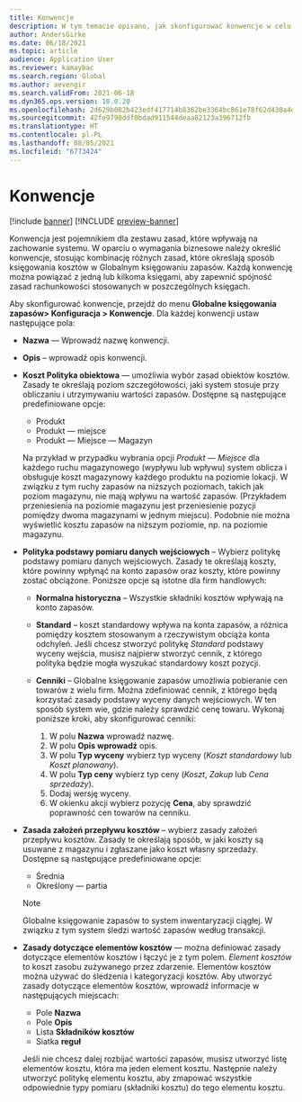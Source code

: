 ```yaml
---
title: Konwencje
description: W tym temacie opisano, jak skonfigurować konwencje w celu ustalenia sposobu rozliczania kosztów w programie w Globalnym księgowaniu zapasów.
author: AndersGirke
ms.date: 06/18/2021
ms.topic: article
audience: Application User
ms.reviewer: kamaybac
ms.search.region: Global
ms.author: aevengir
ms.search.validFrom: 2021-06-18
ms.dyn365.ops.version: 10.0.20
ms.openlocfilehash: 2d629b082b423edf417714b8362be3364bc861e78f62d430a4d7083b8c49611a
ms.sourcegitcommit: 42fe9790ddf0bdad911544deaa82123a396712fb
ms.translationtype: HT
ms.contentlocale: pl-PL
ms.lasthandoff: 08/05/2021
ms.locfileid: "6773424"
---
```

# <a name="conventions"></a>Konwencje

[!include [banner](../includes/banner.md)]
[!INCLUDE [preview-banner](../includes/preview-banner.md)]

Konwencja jest pojemnikiem dla zestawu zasad, które wpływają na zachowanie systemu. W oparciu o wymagania biznesowe należy określić konwencje, stosując kombinację różnych zasad, które określają sposób księgowania kosztów w Globalnym księgowaniu zapasów. Każdą konwencję można powiązać z jedną lub kilkoma księgami, aby zapewnić spójność zasad rachunkowości stosowanych w poszczególnych księgach.

Aby skonfigurować konwencje, przejdź do menu **Globalne księgowania zapasów\> Konfiguracja \> Konwencje**. Dla każdej konwencji ustaw następujące pola:

- **Nazwa** — Wprowadź nazwę konwencji.
- **Opis** – wprowadź opis konwencji.
- **Koszt Polityka obiektowa** — umożliwia wybór zasad obiektów kosztów. Zasady te określają poziom szczegółowości, jaki system stosuje przy obliczaniu i utrzymywaniu wartości zapasów. Dostępne są następujące predefiniowane opcje:

    - Produkt
    - Produkt — miejsce
    - Produkt — Miejsce — Magazyn

    Na przykład w przypadku wybrania opcji *Produkt — Miejsce* dla każdego ruchu magazynowego (wypływu lub wpływu) system oblicza i obsługuje koszt magazynowy każdego produktu na poziomie lokacji. W związku z tym ruchy zapasów na niższych poziomach, takich jak poziom magazynu, nie mają wpływu na wartość zapasów. (Przykładem przeniesienia na poziomie magazynu jest przeniesienie pozycji pomiędzy dwoma magazynami w jednym miejscu). Podobnie nie można wyświetlić kosztu zapasów na niższym poziomie, np. na poziomie magazynu.

- **Polityka podstawy pomiaru danych wejściowych** – Wybierz politykę podstawy pomiaru danych wejściowych. Zasady te określają koszty, które powinny wpłynąć na konto zapasów oraz koszty, które powinny zostać obciążone. Poniższe opcje są istotne dla firm handlowych:

    - **Normalna historyczna** – Wszystkie składniki kosztów wpływają na konto zapasów.
    - **Standard** – koszt standardowy wpływa na konta zapasów, a różnica pomiędzy kosztem stosowanym a rzeczywistym obciąża konta odchyleń. Jeśli chcesz stworzyć politykę *Standard* podstawy wyceny wejścia, musisz najpierw stworzyć cennik, z którego polityka będzie mogła wyszukać standardowy koszt pozycji.
    - **Cenniki** – Globalne księgowanie zapasów umożliwia pobieranie cen towarów z wielu firm. Można zdefiniować cennik, z którego będą korzystać zasady podstawy wyceny danych wejściowych. W ten sposób system wie, gdzie należy sprawdzić cenę towaru. Wykonaj poniższe kroki, aby skonfigurować cenniki:

        1. W polu **Nazwa** wprowadź nazwę.
        1. W polu **Opis wprowadź** opis.
        1. W polu **Typ wyceny** wybierz typ wyceny (*Koszt standardowy* lub *Koszt planowany*).
        1. W polu **Typ ceny** wybierz typ ceny (*Koszt*, *Zakup* lub *Cena sprzedaży*).
        1. Dodaj wersję wyceny.
        1. W okienku akcji wybierz pozycję **Cena**, aby sprawdzić poprawność cen towarów na cenniku.

- **Zasada założeń przepływu kosztów** – wybierz zasady założeń przepływu kosztów. Zasady te określają sposób, w jaki koszty są usuwane z magazynu i zgłaszane jako koszt własny sprzedaży. Dostępne są następujące predefiniowane opcje:

    - Średnia
    - Określony — partia

    > [!NOTE]
    > Globalne księgowanie zapasów to system inwentaryzacji ciągłej. W związku z tym system śledzi wartość zapasów według transakcji.

- **Zasady dotyczące elementów kosztów** — można definiować zasady dotyczące elementów kosztów i łączyć je z tym polem. *Element kosztów* to koszt zasobu zużywanego przez zdarzenie. Elementów kosztów można używać do śledzenia i kategoryzacji kosztów. Aby utworzyć zasady dotyczące elementów kosztów, wprowadź informacje w następujących miejscach:

    - Pole **Nazwa**
    - Pole **Opis**
    - Lista **Składników kosztów**
    - Siatka **reguł**

    Jeśli nie chcesz dalej rozbijać wartości zapasów, musisz utworzyć listę elementów kosztu, która ma jeden element kosztu. Następnie należy utworzyć politykę elementu kosztu, aby zmapować wszystkie odpowiednie typy pomiaru (składniki kosztu) do tego elementu kosztu.

